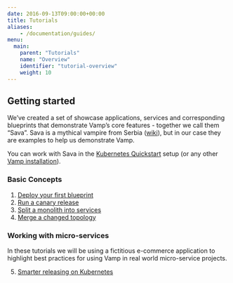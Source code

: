 ```yaml
---
date: 2016-09-13T09:00:00+00:00
title: Tutorials
aliases:
    - /documentation/guides/
menu:
  main:
    parent: "Tutorials"
    name: "Overview"
    identifier: "tutorial-overview"
    weight: 10
---
```


## Getting started
We’ve created a set of showcase applications, services and corresponding blueprints that demonstrate Vamp’s core features - together we call them “Sava”. Sava is a mythical vampire from Serbia ([wiki](http://en.wikipedia.org/wiki/Sava_Savanovi%C4%87)), but in our case they are examples to help us demonstrate Vamp.

You can work with Sava in the [Kubernetes Quickstart](/documentation/installation/v1.0.0/kubernetes/) setup (or any other [Vamp installation](documentation/installation/v1.0.0/overview/)).

### Basic Concepts
1. [Deploy your first blueprint](/documentation/tutorials/deploy-your-first-blueprint/)
2. [Run a canary release](/documentation/tutorials/run-a-canary-release/)
3. [Split a monolith into services](/documentation/tutorials/split-a-monolith/)
4. [Merge a changed topology](/documentation/tutorials/merge-and-delete/)

### Working with micro-services

In these tutorials we will be using a fictitious e-commerce application to highlight best practices for using Vamp in real world micro-service projects.

5. [Smarter releasing on Kubernetes](/documentation/tutorials/smarter-releasing-on-kubernetes/)

